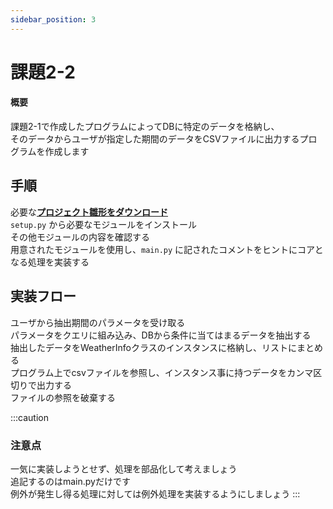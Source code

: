 ```yaml
---
sidebar_position: 3
---
```


# 課題2-2

#### 概要
課題2-1で作成したプログラムによってDBに特定のデータを格納し、  
そのデータからユーザが指定した期間のデータをCSVファイルに出力するプログラムを作成します

## 手順

必要な[**プロジェクト雛形をダウンロード**](./files/csv-output-weather.zip)  
`setup.py` から必要なモジュールをインストール  
その他モジュールの内容を確認する  
用意されたモジュールを使用し、`main.py` に記されたコメントをヒントにコアとなる処理を実装する  

## 実装フロー

ユーザから抽出期間のパラメータを受け取る  
パラメータをクエリに組み込み、DBから条件に当てはまるデータを抽出する  
抽出したデータをWeatherInfoクラスのインスタンスに格納し、リストにまとめる  
プログラム上でcsvファイルを参照し、インスタンス事に持つデータをカンマ区切りで出力する  
ファイルの参照を破棄する

:::caution
### 注意点
一気に実装しようとせず、処理を部品化して考えましょう  
追記するのはmain.pyだけです  
例外が発生し得る処理に対しては例外処理を実装するようにしましょう
:::




